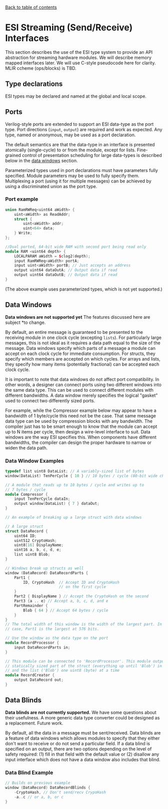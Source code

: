 [Back to table of contents](index.md#Table-of-contents)

# ESI Streaming (Send/Receive) Interfaces

This section describes the use of the ESI type system to provide an API
abstraction for streaming hardware modules. We will describe memory mapped
interfaces later. We will use C-style pseudocode here for clarity. MLIR
ccheme (ops/blocks) is TBD.

## Type declarations

ESI types may be declared and named at the global and local scope.

## Ports

Verilog-style ports are extended to support an ESI data-type as the port
type. Port directions (`input`, `output`) are required and work as expected.
Any type, named or anonymous, may be used as a port declaration.

The default semantics are that the data-type in an interface is
presented atomically (single-cycle) to or from the module, except for
lists. Fine-grained control of presentation scheduling for large
data-types is described below in the [data windows](#data-windows)
section.

Parameterized types used in port declarations must have parameters fully
specified. Module parameters may be used to fully specify them. Multiplexing
a port (using it for multiple messages) can be achieved by using a
discriminated union as the port type.

### Port example

```c++
union RamRWReq<uint64 aWidth> {
    uint<aWidth> as ReadAddr;
    struct {
        uint<aWidth> addr;
        uint<64> data;
    } Write;
};

//Dual ported, 64-bit wide RAM with second port being read only
module RAM <uint64 depth> {
    LOCALPARAM aWidth = $clog2(depth);
    input RamRWReq<aWidth> portA;
    input uint<aWidth> portB; // Just accepts an address
    output uint64 dataOutA; // Output data if read
    output uint64 dataOutB; // Output data if read
}
```

(The above example uses parameterized types, which is not yet supported.)

## Data Windows

**Data windows are not supported yet** The features discussed here are subject
*to change.

By default, an entire message is guaranteed to be presented to the
receiving module in one clock cycle (excepting `lists`). For particularly
large messages, this is not ideal as it requires a data path equal to
the size of the message. Data windows specify which parts of a message a
module can accept on each clock cycle for immediate consumption. For
structs, they specify which members are accepted on which cycles. For
arrays and lists, they specify how many items (potentially fractional)
can be accepted each clock cycle.

It is important to note that data windows do not affect port
compatibility. In other words, a designer can connect ports using two
different windows into the same data type. This can be used to connect
different modules with different bandwidths. A data window merely
specifies the logical "gasket" used to connect two differently sized
ports.

For example, while the Compressor example below may appear to have a
bandwidth of 1 byte/cycle this need not be the case. That same message
data type can be used by compression blocks with any bandwidth. The
compiler just has to be smart enough to know that the module can accept
up to N items per cycle, then design a wire-level interface to suit. Data
windows are the way ESI specifies this. When components have different
bandwidths, the compiler can design the proper hardware to narrow or widen
the data path.

### Data Window Examples

```c++
typedef list uint8 DataList; // A variably-sized list of bytes
window(DataList) TenPerCycle { 10 } // 10 bytes / cycle (80-bit wide channel)

// A module that reads up to 10 bytes / cycle and writes up to
// 7 bytes / cycle
module Compressor {
    input TenPerCycle dataIn;
    output window(DataList) { 7 } dataOut;
}
```

```c++
// An example of breaking up a large struct with data windows

// A large struct
struct DataRecord {
    uint64 ID;
    uint512 CryptoHash;
    uint8[16] DisplayName;
    uint16 a, b, c, d, e;
    list uint8 Blob;
}

// Windows break up structs as well
window (DataRecord) DataRecordParts {
    Part1 {
        ID, CryptoHash  // Accept ID and CryptoHash
                        // on the first cycle
    }
    Part2 { DisplayName } // Accept the CryptoHash on the second
    Part3 {a .. e} // Accept a, b, c, d, and e
    PartRemainder {
        Blob { 64 } // Accept 64 bytes / cycle
    }
}
// The total width of this window is the width of the largest part. In this
// case, Part1 is the largest at 576 bits.

// Use the window as the data type on the port
module RecordProcessor {
    input DataRecordParts in;
}

// This module can be connected to 'RecordProcessor'. This module outputs the
// statically sized part of the struct (everything up until 'Blob') in one cycle
// and the list ('Blob') one uint8 (byte) at a time
module RecordCreator {
    output DataRecord out;
}
```

## Data Blinds

**Data blinds are not currently supported.** We have some questions about
their usefulness. A more generic data type converter could be designed as a
replacement. Future work.

By default, all the data in a message must be sent/received. Data blinds
are a feature of data windows which allows modules to specify that they
either don't want to receive or do not send a particular field. If a
data blind is specified on an output, there are two options depending on
the level of safety required: (1) fill in that field with the default
value or (2) disallow any input interface which does not have a data
window also includes that blind.

### Data Blind Example

```c++
// Builds on previous example
window (DataRecord) DataRecordBlinds {
    -CryptoHash, // Don't send/recv CrypoHash
    -a..c // or a, b, or c
}
```
